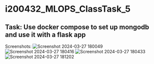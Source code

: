 # i200432_MLOPS_ClassTask_5

## Task: Use docker compose to set up mongodb and use it with a flask app

Screenshots:
![Screenshot 2024-03-27 180049](https://github.com/Lazer430/i200432_MLOPS_ClassTask_5/assets/90345992/ad1c3e99-ea47-47a6-aa29-d877138a5e9f)
![Screenshot 2024-03-27 180416](https://github.com/Lazer430/i200432_MLOPS_ClassTask_5/assets/90345992/0644d3ee-eb0d-45e9-91c4-14d0435aa18b)
![Screenshot 2024-03-27 180433](https://github.com/Lazer430/i200432_MLOPS_ClassTask_5/assets/90345992/c9f27b99-aba8-4aa5-b14e-cf95dbebe1ea)
![Screenshot 2024-03-27 181202](https://github.com/Lazer430/i200432_MLOPS_ClassTask_5/assets/90345992/08f078ce-be97-475a-abdd-9fedfafd7dba)
